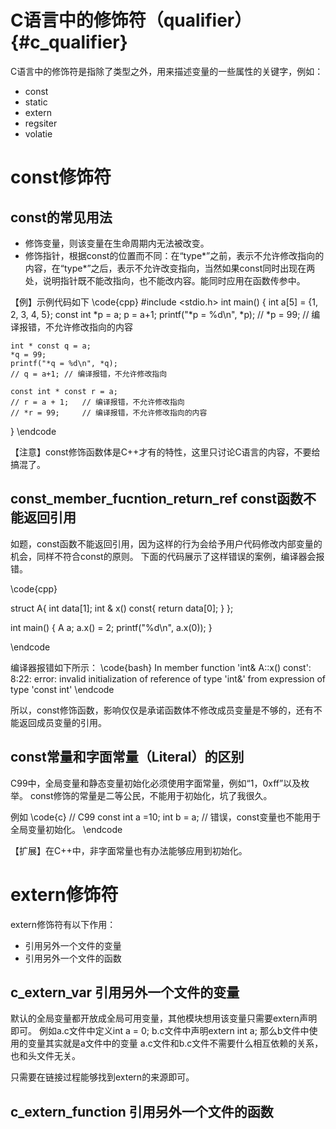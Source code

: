 C语言中的修饰符（qualifier）{#c_qualifier}
=======================================

C语言中的修饰符是指除了类型之外，用来描述变量的一些属性的关键字，例如：

- const
- static
- extern
- regsiter
- volatie
  


# const修饰符


## const的常见用法

- 修饰变量，则该变量在生命周期内无法被改变。
- 修饰指针，根据const的位置而不同：在“type*”之前，表示不允许修改指向的内容，在“type*”之后，表示不允许改变指向，当然如果const同时出现在两处，说明指针既不能改指向，也不能改内容。能同时应用在函数传参中。

【例】示例代码如下
\code{cpp}
#include <stdio.h>
int main() {
    int a[5] = {1, 2, 3, 4, 5};
    const int *p = a;
    p = a+1;
    printf("*p = %d\n", *p);
    // *p = 99; // 编译报错，不允许修改指向的内容
    
    int * const q = a;
    *q = 99;
    printf("*q = %d\n", *q); 
    // q = a+1; // 编译报错，不允许修改指向

    const int * const r = a;
    // r = a + 1;   // 编译报错，不允许修改指向
    // *r = 99;     // 编译报错，不允许修改指向的内容
}
\endcode

【注意】const修饰函数体是C++才有的特性，这里只讨论C语言的内容，不要给搞混了。

## const_member_fucntion_return_ref const函数不能返回引用

如题，const函数不能返回引用，因为这样的行为会给予用户代码修改内部变量的机会，同样不符合const的原则。
下面的代码展示了这样错误的案例，编译器会报错。

\code{cpp}

struct A{
    int data[1];
    int & x() const{
        return data[0];
    }
};

int main()
{
    A a;
    a.x() = 2;
    printf("%d\n", a.x(0));
}

\endcode

编译器报错如下所示：
\code{bash}
 In member function 'int& A::x() const':
8:22: error: invalid initialization of reference of type 'int&' from expression of type 'const int'
\endcode

所以，const修饰函数，影响仅仅是承诺函数体不修改成员变量是不够的，还有不能返回成员变量的引用。


## const常量和字面常量（Literal）的区别

C99中，全局变量和静态变量初始化必须使用字面常量，例如“1，0xff”以及枚举。
const修饰的常量是二等公民，不能用于初始化，坑了我很久。

例如
\code{c}
// C99
const int a =10;
int b = a; // 错误，const变量也不能用于全局变量初始化。
\endcode

【扩展】在C++中，非字面常量也有办法能够应用到初始化。

 
# extern修饰符

extern修饰符有以下作用：

- 引用另外一个文件的变量
- 引用另外一个文件的函数


## c_extern_var 引用另外一个文件的变量

默认的全局变量都开放成全局可用变量，其他模块想用该变量只需要extern声明即可。
例如a.c文件中定义int a = 0; b.c文件中声明extern int a;
那么b文件中使用的变量其实就是a文件中的变量
a.c文件和b.c文件不需要什么相互依赖的关系，也和头文件无关。

只需要在链接过程能够找到extern的来源即可。


## c_extern_function 引用另外一个文件的函数